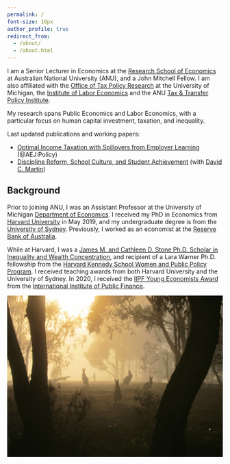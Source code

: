 ```yaml
---
permalink: /
font-size: 10px
author_profile: true
redirect_from: 
  - /about/
  - /about.html
---
```


I am a Senior Lecturer in Economics at the [Research School of Economics](https://rse.anu.edu.au/) at Australian National University (ANU), and a John Mitchell Fellow.  I am also affiliated with the [Office of Tax Policy Research](https://rossweb.bus.umich.edu/otpr/) at the University of Michigan, the [Institute of Labor Economics](https://www.iza.org/person/21108/ashley-c-craig) and the ANU [Tax & Transfer Policy Institute](https://taxpolicy.crawford.anu.edu.au/taxpolicy-people/research-affiliates).

My research spans Public Economics and Labor Economics, with a particular focus on human capital investment, taxation, and inequality.

Last updated publications and working papers:
- [Optimal Income Taxation with Spillovers from Employer Learning](../files/craig_jmp.pdf) (@AEJ:Policy)
- [Discipline Reform, School Culture, and Student Achievement](../files/suspensions_paper.pdf) (with [David C. Martin](https://scholar.harvard.edu/david-martin))

## Background

Prior to joining ANU, I was an Assistant Professor at the University of Michigan [Department of Economics](https://lsa.umich.edu/econ). I received my PhD in Economics from [Harvard University](https://economics.harvard.edu/) in May 2019, and my undergraduate degree is from the [University of Sydney](https://www.sydney.edu.au/). Previously, I worked as an economist at the [Reserve Bank of Australia](https://www.rba.gov.au/).

While at Harvard, I was a [James M. and Cathleen D. Stone Ph.D. Scholar in Inequality and Wealth Concentration](https://inequality.hks.harvard.edu/fellowship-awards), and recipient of a Lara Warner Ph.D. fellowship from the [Harvard Kennedy School Women and Public Policy Program](https://www.hks.harvard.edu/centers/wappp). I received teaching awards from both Harvard University and the University of Sydney. In 2020, I received the [IIPF Young Economists Award](https://www.iipf.org/yeaw.htm) from the [International Institute of Public Finance](https://www.iipf.org/index.htm).

![Kangaroos](images/IMG_1487.jpg)
